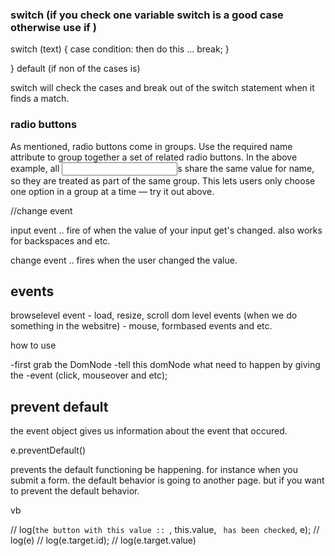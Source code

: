### switch (if you check one variable switch is a good case otherwise use if  )
switch (text) {
  case condition:
  then do this ...
  break; 
  }
  
} default (if non of the cases is)


switch will check the cases and break out of the switch statement when it finds a match.


### radio buttons
As mentioned, radio buttons come in groups. Use the required name attribute to group together a set of related radio buttons. In the above example, all <input>s share the same value for name, so they are treated as part of the same group. This lets users only choose one option in a group at a time — try it out above.


//change event

input event .. fire of when the value of your input get's changed. also works for backspaces and etc. 

change event .. fires when the user changed the value. 



## events

browselevel event - load, resize, scroll
dom level events (when we do something in the websitre) - mouse, formbased events and etc.

how to use

-first grab the DomNode 
-tell this domNode what need to happen by giving the -event (click, mouseover and etc);


## prevent default

the event object gives us information about the event that occured. 



e.preventDefault()

prevents the default functioning be happening. 
for instance when you submit a form. the default behavior is going to another page. but if you want to prevent the default behavior. 


vb

 // log(`the button with this value :: `, this.value, ` has been checked`, e);
  // log(e)
  // log(e.target.id);
  // log(e.target.value)


